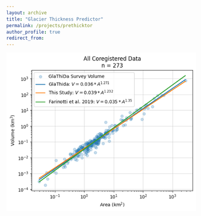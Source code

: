 ```yaml
---
layout: archive
title: "Glacier Thickness Predictor"
permalink: /projects/prethicktor
author_profile: true
redirect_from:
---
```

<p align="center">
  <img src="/images/scale.png" />
</p>
